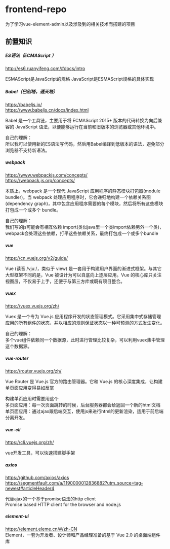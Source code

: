 # frontend-repo

为了学习vue-element-admin以及涉及到的相关技术而搭建的项目

## 前置知识

##### ES语法（ECMAScript ）
http://es6.ruanyifeng.com/#docs/intro

ESMAScript是JavaScript的规格
JavaScript是ESMAScript规格的具体实现


##### Babel（巴别塔，通天塔）
https://babeljs.io/  
https://www.babeljs.cn/docs/index.html 

Babel 是一个工具链，主要用于将 ECMAScript 2015+ 版本的代码转换为向后兼容的 JavaScript 语法，以便能够运行在当前和旧版本的浏览器或其他环境中。

自己的理解：  
所以我可以使用新的ES语法写代码，然后用Babel编译到低版本的语法，避免部分浏览器不支持新语法。

##### webpack
https://www.webpackjs.com/concepts/  
https://webpack.js.org/concepts/  

本质上，webpack 是一个现代 JavaScript 应用程序的静态模块打包器(module bundler)。当 webpack 处理应用程序时，它会递归地构建一个依赖关系图(dependency graph)，其中包含应用程序需要的每个模块，然后将所有这些模块打包成一个或多个 bundle。

自己的理解：  
我们写的js可能会有相互依赖 import(类似java里一个类import依赖另外一个类)，webpack会处理这些依赖，打平这些依赖关系，最终打包成一个或多个bundle

##### vue
https://cn.vuejs.org/v2/guide/

Vue (读音 /vjuː/，类似于 view) 是一套用于构建用户界面的渐进式框架。与其它大型框架不同的是，Vue 被设计为可以自底向上逐层应用。Vue 的核心库只关注视图层，不仅易于上手，还便于与第三方库或既有项目整合。



##### vuex
https://vuex.vuejs.org/zh/  

Vuex 是一个专为 Vue.js 应用程序开发的状态管理模式。它采用集中式存储管理应用的所有组件的状态，并以相应的规则保证状态以一种可预测的方式发生变化。

自己的理解：  
多个vue组件依赖同一个数据源，此时进行管理比较复杂，可以利用vuex集中管理这个数据源。

##### vue-router
https://router.vuejs.org/zh/ 

Vue Router 是 Vue.js 官方的路由管理器。它和 Vue.js 的核心深度集成，让构建单页面应用变得易如反掌

构建单页应用时需要用这个   
多页面应用：每一次页面跳转的时候，后台服务器都会给返回一个新的html文档  
单页面应用：通过ajax跟后端交互，使用js来进行html的更新渲染，适用于前后端分离开发。

##### vue-cli
https://cli.vuejs.org/zh/

vue开发工具，可以快速搭建脚手架

##### axios
https://github.com/axios/axios    
https://segmentfault.com/a/1190000012836882?utm_source=tag-newest#articleHeader4  

代替ajax的一个基于promise语法的http client   
Promise based HTTP client for the browser and node.js

##### element-ui
https://element.eleme.cn/#/zh-CN  
Element，一套为开发者、设计师和产品经理准备的基于 Vue 2.0 的桌面端组件库


